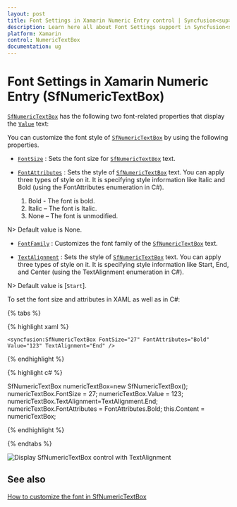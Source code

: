 ```yaml
---
layout: post
title: Font Settings in Xamarin Numeric Entry control | Syncfusion<sup>®</sup>
description: Learn here all about Font Settings support in Syncfusion<sup>®</sup> Xamarin Numeric Entry (SfNumericTextBox) control and more.
platform: Xamarin
control: NumericTextBox
documentation: ug
---
```

# Font Settings in Xamarin Numeric Entry (SfNumericTextBox)

[`SfNumericTextBox`](https://help.syncfusion.com/cr/xamarin/Syncfusion.SfNumericTextBox.XForms.SfNumericTextBox.html) has the following two font-related properties that display the [`Value`](https://help.syncfusion.com/cr/xamarin/Syncfusion.SfNumericTextBox.XForms.SfNumericTextBox.html#Syncfusion_SfNumericTextBox_XForms_SfNumericTextBox_Value) text:

You can customize the font style of [`SfNumericTextBox`](https://help.syncfusion.com/cr/xamarin/Syncfusion.SfNumericTextBox.XForms.SfNumericTextBox.html) by using the following properties.

* [`FontSize`](https://help.syncfusion.com/cr/xamarin/Syncfusion.SfNumericTextBox.XForms.SfNumericTextBox.html#Syncfusion_SfNumericTextBox_XForms_SfNumericTextBox_FontSize) : Sets the font size for [`SfNumericTextBox`](https://help.syncfusion.com/cr/xamarin/Syncfusion.SfNumericTextBox.XForms.SfNumericTextBox.html) text. 

* [`FontAttributes`](https://help.syncfusion.com/cr/xamarin/Syncfusion.SfNumericTextBox.XForms.SfNumericTextBox.html#Syncfusion_SfNumericTextBox_XForms_SfNumericTextBox_FontAttributes) : Sets the style of [`SfNumericTextBox`](https://help.syncfusion.com/cr/xamarin/Syncfusion.SfNumericTextBox.XForms.SfNumericTextBox.html) text. You can apply three types of style on it. It is specifying style information like Italic and Bold (using the FontAttributes enumeration in C#).

   1. Bold - The font is bold.
   2. Italic – The font is Italic.
   3. None – The font is unmodified.

N> Default value is None.

* [`FontFamily`](https://help.syncfusion.com/cr/xamarin/Syncfusion.SfNumericTextBox.XForms.SfNumericTextBox.html#Syncfusion_SfNumericTextBox_XForms_SfNumericTextBox_FontFamily) : Customizes the font family of the [`SfNumericTextBox`](https://help.syncfusion.com/cr/xamarin/Syncfusion.SfNumericTextBox.XForms.SfNumericTextBox.html) text.

* [`TextAlignment`](https://help.syncfusion.com/cr/xamarin/Syncfusion.SfNumericTextBox.XForms.SfNumericTextBox.html#Syncfusion_SfNumericTextBox_XForms_SfNumericTextBox_TextAlignment) : Sets the style of [`SfNumericTextBox`](https://help.syncfusion.com/cr/xamarin/Syncfusion.SfNumericTextBox.XForms.SfNumericTextBox.html) text. You can apply three types of style on it. It is specifying style information like Start, End, and Center (using the TextAlignment enumeration in C#).

N> Default value is [`Start`].

To set the font size and attributes in XAML as well as in C#:

{% tabs %}

{% highlight xaml %}

	<syncfusion:SfNumericTextBox FontSize="27" FontAttributes="Bold" Value="123" TextAlignment="End" />
	
{% endhighlight %}

{% highlight c# %}

SfNumericTextBox numericTextBox=new SfNumericTextBox();
numericTextBox.FontSize = 27;
numericTextBox.Value = 123;
numericTextBox.TextAlignment=TextAlignment.End;
numericTextBox.FontAttributes = FontAttributes.Bold;
this.Content = numericTextBox;

{% endhighlight %}

{% endtabs %}

![Display SfNumericTextBox control with TextAlignment](images/textformatend.png)

## See also

[How to customize the font in SfNumericTextBox](https://support.syncfusion.com/kb/article/6851/how-to-custom-the-font-in-numerictextbox)

